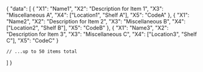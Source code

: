 {
  "data": [
    {
      "X1": "Name1",
      "X2": "Description for Item 1",
      "X3": "Miscellaneous A",
      "X4": ["Location1", "Shelf A"],
      "X5": "CodeA"
    },
    {
      "X1": "Name2",
      "X2": "Description for Item 2",
      "X3": "Miscellaneous B",
      "X4": ["Location2", "Shelf B"],
      "X5": "CodeB"
    },
    {
      "X1": "Name3",
      "X2": "Description for Item 3",
      "X3": "Miscellaneous C",
      "X4": ["Location3", "Shelf C"],
      "X5": "CodeC"
    }

    // ...up to 50 items total
  ]
}
